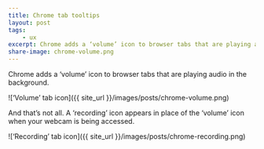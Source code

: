```yaml
---
title: Chrome tab tooltips
layout: post
tags:
    - ux
excerpt: Chrome adds a ‘volume’ icon to browser tabs that are playing audio in the background. And that’s not all.
share-image: chrome-volume.png
---
```


Chrome adds a ‘volume’ icon to browser tabs that are playing audio in the background.

![‘Volume’ tab icon]({{ site_url }}/images/posts/chrome-volume.png)

And that’s not all. A ‘recording’ icon appears in place of the ‘volume’ icon when your webcam is being accessed.

![‘Recording’ tab icon]({{ site_url }}/images/posts/chrome-recording.png)
